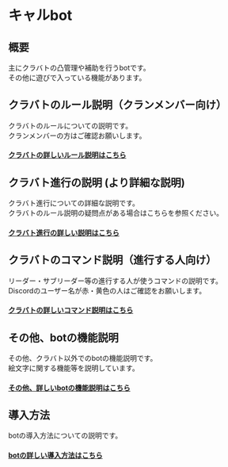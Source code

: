 # キャルbot

## 概要

主にクラバトの凸管理や補助を行うbotです。  
その他に遊びで入っている機能があります。  


## クラバトのルール説明（クランメンバー向け）

クラバトのルールについての説明です。  
クランメンバーの方はご確認お願いします。  

#### [クラバトの詳しいルール説明はこちら](./docs/rule.md)


## クラバト進行の説明 (より詳細な説明)

クラバト進行についての詳細な説明です。  
クラバトのルール説明の疑問点がある場合はこちらを参照ください。  

#### [クラバト進行の詳しい説明はこちら](./docs/progress.md)


## クラバトのコマンド説明（進行する人向け）

リーダー・サブリーダー等の進行する人が使うコマンドの説明です。  
Discordのユーザー名が赤・黄色の人はご確認をお願いします。  

#### [クラバトの詳しいコマンド説明はこちら](./docs/command.md)


## その他、botの機能説明

その他、クラバト以外でのbotの機能説明です。  
絵文字に関する機能等を説明しています。  

#### [その他、詳しいbotの機能説明はこちら](./docs/etc.md)


## 導入方法

botの導入方法についての説明です。  

#### [botの詳しい導入方法はこちら](./docs/introduction.md)
